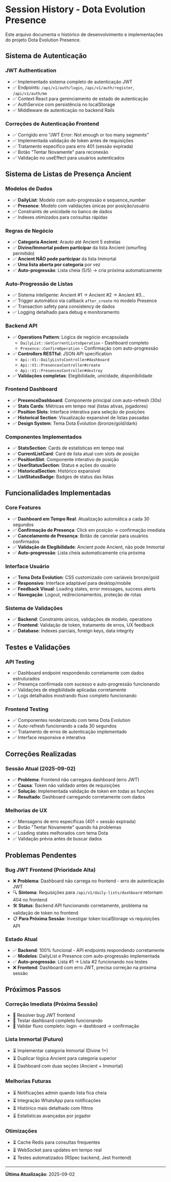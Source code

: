 # Session History - Dota Evolution Presence

Este arquivo documenta o histórico de desenvolvimento e implementações do projeto Dota Evolution Presence.

## Sistema de Autenticação

### JWT Authentication
- ✅ Implementado sistema completo de autenticação JWT
- ✅ Endpoints: `/api/v1/auth/login`, `/api/v1/auth/register`, `/api/v1/auth/me`
- ✅ Context React para gerenciamento de estado de autenticação
- ✅ AuthService com persistência no localStorage
- ✅ Middleware de autenticação no backend Rails

### Correções de Autenticação Frontend
- ✅ Corrigido erro "JWT Error: Not enough or too many segments"
- ✅ Implementada validação de token antes de requisições
- ✅ Tratamento específico para erro 401 (sessão expirada)
- ✅ Botão "Tentar Novamente" para reconexão
- ✅ Validação no useEffect para usuários autenticados

## Sistema de Listas de Presença Ancient

### Modelos de Dados
- ✅ **DailyList**: Modelo com auto-progressão e sequence_number
- ✅ **Presence**: Modelo com validações únicas por posição/usuário
- ✅ Constraints de unicidade no banco de dados
- ✅ Indexes otimizados para consultas rápidas

### Regras de Negócio
- ✅ **Categoria Ancient**: Arauto até Ancient 5 estrelas
- ✅ **Divine/Immortal podem participar** da lista Ancient (smurfing permitido)
- ✅ **Ancient NÃO pode participar** da lista Immortal
- ✅ **Uma lista aberta por categoria** por vez
- ✅ **Auto-progressão**: Lista cheia (5/5) → cria próxima automaticamente

### Auto-Progressão de Listas
- ✅ Sistema inteligente: Ancient #1 → Ancient #2 → Ancient #3...
- ✅ Trigger automático via callback `after_create` no modelo Presence
- ✅ Transaction safety para consistency de dados
- ✅ Logging detalhado para debug e monitoramento

### Backend API
- ✅ **Operations Pattern**: Lógica de negócio encapsulada
  - `DailyList::GetCurrentListsOperation` - Dashboard completo
  - `Presence::ConfirmOperation` - Confirmação com auto-progressão
- ✅ **Controllers RESTful**: JSON API specification
  - `Api::V1::DailyListsController#dashboard`
  - `Api::V1::PresencesController#create`
  - `Api::V1::PresencesController#destroy`
- ✅ **Validações completas**: Elegibilidade, unicidade, disponibilidade

### Frontend Dashboard
- ✅ **PresenceDashboard**: Componente principal com auto-refresh (30s)
- ✅ **Stats Cards**: Métricas em tempo real (listas ativas, jogadores)
- ✅ **Position Slots**: Interface interativa para seleção de posições
- ✅ **Historical Section**: Visualização expansível de listas passadas
- ✅ **Design System**: Tema Dota Evolution (bronze/gold/dark)

### Componentes Implementados
- ✅ **StatsSection**: Cards de estatísticas em tempo real
- ✅ **CurrentListCard**: Card de lista atual com slots de posição
- ✅ **PositionSlot**: Componente interativo de posição
- ✅ **UserStatusSection**: Status e ações do usuário
- ✅ **HistoricalSection**: Histórico expansível
- ✅ **ListStatusBadge**: Badges de status das listas

## Funcionalidades Implementadas

### Core Features
- ✅ **Dashboard em Tempo Real**: Atualização automática a cada 30 segundos
- ✅ **Confirmação de Presença**: Click em posição → confirmação imediata
- ✅ **Cancelamento de Presença**: Botão de cancelar para usuários confirmados
- ✅ **Validação de Elegibilidade**: Ancient pode Ancient, não pode Immortal
- ✅ **Auto-progressão**: Lista cheia automaticamente cria próxima

### Interface Usuário
- ✅ **Tema Dota Evolution**: CSS customizado com variáveis bronze/gold
- ✅ **Responsivo**: Interface adaptável para desktop/mobile
- ✅ **Feedback Visual**: Loading states, error messages, success alerts
- ✅ **Navegação**: Logout, redirecionamentos, proteção de rotas

### Sistema de Validações
- ✅ **Backend**: Constraints únicos, validações de modelo, operations
- ✅ **Frontend**: Validação de token, tratamento de erros, UX feedback
- ✅ **Database**: Indexes parciais, foreign keys, data integrity

## Testes e Validações

### API Testing
- ✅ Dashboard endpoint respondendo corretamente com dados estruturados
- ✅ Presença confirmada com sucesso e auto-progressão funcionando
- ✅ Validações de elegibilidade aplicadas corretamente
- ✅ Logs detalhados mostrando fluxo completo funcionando

### Frontend Testing
- ✅ Componentes renderizando com tema Dota Evolution
- ✅ Auto-refresh funcionando a cada 30 segundos
- ✅ Tratamento de erros de autenticação implementado
- ✅ Interface responsiva e interativa

## Correções Realizadas

### Sessão Atual (2025-09-02)
- ✅ **Problema**: Frontend não carregava dashboard (erro JWT)
- ✅ **Causa**: Token não validado antes de requisições
- ✅ **Solução**: Implementada validação de token em todas as funções
- ✅ **Resultado**: Dashboard carregando corretamente com dados

### Melhorias de UX
- ✅ Mensagens de erro específicas (401 = sessão expirada)
- ✅ Botão "Tentar Novamente" quando há problemas
- ✅ Loading states melhorados com tema Dota
- ✅ Validação prévia antes de buscar dados

## Problemas Pendentes

### Bug JWT Frontend (Prioridade Alta)
- ❌ **Problema**: Dashboard não carrega no frontend - erro de autenticação JWT
- 🔍 **Sintoma**: Requisições para `/api/v1/daily-lists/dashboard` retornam 404 no frontend
- 🛠️ **Status**: Backend API funcionando corretamente, problema na validação de token no frontend
- 📋 **Para Próxima Sessão**: Investigar token localStorage vs requisições API

### Estado Atual
- ✅ **Backend**: 100% funcional - API endpoints respondendo corretamente
- ✅ **Modelos**: DailyList e Presence com auto-progressão implementada
- ✅ **Auto-progressão**: Lista #1 → Lista #2 funcionando nos testes
- ❌ **Frontend**: Dashboard com erro JWT, precisa correção na próxima sessão

## Próximos Passos

### Correção Imediata (Próxima Sessão)
- 🔧 Resolver bug JWT frontend
- 🔧 Testar dashboard completo funcionando
- 🔧 Validar fluxo completo: login → dashboard → confirmação

### Lista Immortal (Futuro)
- ⏳ Implementar categoria Immortal (Divine 1+)
- ⏳ Duplicar lógica Ancient para categoria superior
- ⏳ Dashboard com duas seções (Ancient + Immortal)

### Melhorias Futuras
- ⏳ Notificações admin quando lista fica cheia
- ⏳ Integração WhatsApp para notificações
- ⏳ Histórico mais detalhado com filtros
- ⏳ Estatísticas avançadas por jogador

### Otimizações
- ⏳ Cache Redis para consultas frequentes
- ⏳ WebSocket para updates em tempo real
- ⏳ Testes automatizados (RSpec backend, Jest frontend)

---

**Última Atualização**: 2025-09-02